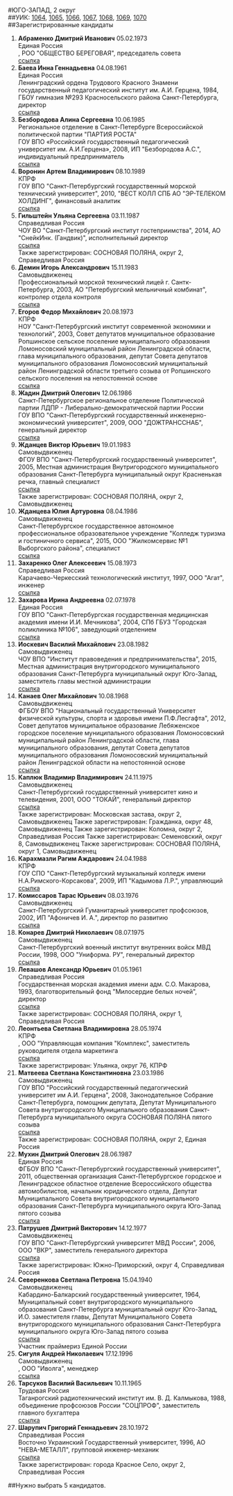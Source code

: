 #ЮГО-ЗАПАД, 2 округ  
##УИК: [1064](../../tik6/uik1064.md), [1065](../../tik6/uik1065.md), [1066](../../tik6/uik1066.md), [1067](../../tik6/uik1067.md), [1068](../../tik6/uik1068.md), [1069](../../tik6/uik1069.md), [1070](../../tik6/uik1070.md)  
##Зарегистрированные кандидаты
1. **Абраменко Дмитрий Иванович** 05.02.1973  
Единая Россия  
, РОО "ОБЩЕСТВО БЕРЕГОВАЯ", председатель совета  
[ссылка](http://www.st-petersburg.vybory.izbirkom.ru/region/region/st-petersburg?action=show&root=1&tvd=4784008506922&vrn=4784008506922&region=78&global=&sub_region=78&prver=0&pronetvd=null&type=341&vibid=4784008510592)  
2. **Баева Инна Геннадьевна** 04.08.1961  
Единая Россия  
Ленинградский ордена Трудового Красного Знамени государственный педагогический институт им. А.И. Герцена, 1984, ГБОУ гимназия №293 Красносельского района Санкт-Петербурга, директор  
[ссылка](http://www.st-petersburg.vybory.izbirkom.ru/region/region/st-petersburg?action=show&root=1&tvd=4784008506922&vrn=4784008506922&region=78&global=&sub_region=78&prver=0&pronetvd=null&type=341&vibid=4784008509827)  
3. **Безбородова Алина Сергеевна** 10.06.1985  
Региональное отделение в Санкт-Петербурге Всероссийской политической партии "ПАРТИЯ РОСТА"  
ГОУ ВПО &laquo;Российский государственный педагогический университет им. А.И.Герцена&raquo;, 2008, ИП "Безбородова А.С.", индивидуальный предприниматель  
[ссылка](http://www.st-petersburg.vybory.izbirkom.ru/region/region/st-petersburg?action=show&root=1&tvd=4784008506922&vrn=4784008506922&region=78&global=&sub_region=78&prver=0&pronetvd=null&type=341&vibid=4784008511120)  
4. **Воронин Артем Владимирович** 08.10.1989  
КПРФ  
ГОУ ВПО "Санкт-Петербургский государственный морской технический университет", 2010, "ВЕСТ КОЛЛ СПБ АО "ЭР-ТЕЛЕКОМ ХОЛДИНГ", финансовый аналитик  
[ссылка](http://www.st-petersburg.vybory.izbirkom.ru/region/region/st-petersburg?action=show&root=1&tvd=4784008506922&vrn=4784008506922&region=78&global=&sub_region=78&prver=0&pronetvd=null&type=341&vibid=4784008512367)  
5. **Гильштейн Ульяна Сергеевна** 03.11.1987  
Справедливая Россия  
ЧОУ ВО "Санкт-Петербургский институт гостеприимства", 2014, АО "СнейкИнк. (Гандвик)", исполнительный директор  
[ссылка](http://www.st-petersburg.vybory.izbirkom.ru/region/region/st-petersburg?action=show&root=1&tvd=4784008506922&vrn=4784008506922&region=78&global=&sub_region=78&prver=0&pronetvd=null&type=341&vibid=4784008509851)  
Также зарегистрирован: СОСНОВАЯ ПОЛЯНА, округ 2, Справедливая Россия
6. **Демин Игорь Александрович** 15.11.1983  
Самовыдвиженец  
Профессиональный морской технический лицей г. Сантк-Петербурга, 2003, АО "Петербургский мельничный комбинат", контролер отдела контроля  
[ссылка](http://www.st-petersburg.vybory.izbirkom.ru/region/region/st-petersburg?action=show&root=1&tvd=4784008506922&vrn=4784008506922&region=78&global=&sub_region=78&prver=0&pronetvd=null&type=341&vibid=4784008507427)  
7. **Егоров Федор Михайлович** 20.08.1973  
КПРФ  
НОУ "Санкт-Петербургский институт современной экономики и технологий", 2003, Совет депутатов муниципальное образование Ропшинское сельское поселение муниципального образования Ломоносовский муниципальный район Ленинградской области, глава муниципального образования, депутат Совета депутатов муниципального образования Ломоносовский муниципальный район Ленинградской области третьего созыва от Ропшинского сельского поселения на непостоянной основе  
[ссылка](http://www.st-petersburg.vybory.izbirkom.ru/region/region/st-petersburg?action=show&root=1&tvd=4784008506922&vrn=4784008506922&region=78&global=&sub_region=78&prver=0&pronetvd=null&type=341&vibid=4784008509884)  
8. **Жадин Дмитрий Олегович** 12.06.1986  
Санкт-Петербургское региональное отделение Политической партии ЛДПР - Либерально-демократической партии России  
ГОУ ВПО "Санкт-Петербургский государственный инженерно-экономический университет", 2009, ООО "ДОЖТРАНССНАБ", генеральный директор  
[ссылка](http://www.st-petersburg.vybory.izbirkom.ru/region/region/st-petersburg?action=show&root=1&tvd=4784008506922&vrn=4784008506922&region=78&global=&sub_region=78&prver=0&pronetvd=null&type=341&vibid=4784008508827)  
9. **Жданцев Виктор Юрьевич** 19.01.1983  
Самовыдвиженец  
ФГОУ ВПО "Санкт-Петербургский государственный университет", 2005, Местная администрация Внутригородского муниципального образования Санкт-Петербурга муниципальный округ Красненькая речка, главный специалист  
[ссылка](http://www.st-petersburg.vybory.izbirkom.ru/region/region/st-petersburg?action=show&root=1&tvd=4784008506922&vrn=4784008506922&region=78&global=&sub_region=78&prver=0&pronetvd=null&type=341&vibid=4784008509514)  
Также зарегистрирован: СОСНОВАЯ ПОЛЯНА, округ 2, Самовыдвиженец
10. **Жданцева Юлия Артуровна** 08.04.1986  
Самовыдвиженец  
Санкт-Петербургское государственное автономное профессиональное образовательное учреждение "Колледж туризма и гостиничного сервиса", 2015, ООО "Жилкомсервис №1 Выборгского района", специалист  
[ссылка](http://www.st-petersburg.vybory.izbirkom.ru/region/region/st-petersburg?action=show&root=1&tvd=4784008506922&vrn=4784008506922&region=78&global=&sub_region=78&prver=0&pronetvd=null&type=341&vibid=4784008509913)  
11. **Захаренко Олег Алексеевич** 15.08.1973  
Справедливая Россия  
Карачаево-Черкесский технологический институт, 1997, ООО "Агат", инженер  
[ссылка](http://www.st-petersburg.vybory.izbirkom.ru/region/region/st-petersburg?action=show&root=1&tvd=4784008506922&vrn=4784008506922&region=78&global=&sub_region=78&prver=0&pronetvd=null&type=341&vibid=4784008510948)  
12. **Захарова Ирина Андреевна** 02.07.1978  
Единая Россия  
ГОУ ВПО "Санкт-Петербургская государственная медицинская академия имени И.И. Мечникова", 2004, СПб ГБУЗ "Городская поликлиника №106", заведующий отделением  
[ссылка](http://www.st-petersburg.vybory.izbirkom.ru/region/region/st-petersburg?action=show&root=1&tvd=4784008506922&vrn=4784008506922&region=78&global=&sub_region=78&prver=0&pronetvd=null&type=341&vibid=4784008510732)  
13. **Иоскевич Василий Михайлович** 23.08.1982  
Самовыдвиженец  
ЧОУ ВПО "Институт правоведения и предпринимательства", 2015, Местная администрация внутригородского муниципального образования Санкт-Петербурга муниципальный округ Юго-Запад, заместитель главы местной администрации  
[ссылка](http://www.st-petersburg.vybory.izbirkom.ru/region/region/st-petersburg?action=show&root=1&tvd=4784008506922&vrn=4784008506922&region=78&global=&sub_region=78&prver=0&pronetvd=null&type=341&vibid=4784008511189)  
14. **Канаев Олег Михайлович** 10.08.1968  
Самовыдвиженец  
ФГБОУ ВПО "Национальный государственный Университет физической культуры, спорта и здоровья имени П.Ф.Лесгафта", 2012, Совет депутатов муниципальное образование Лебяженское городское поселение муниципального образования Ломоносовский муниципальный район Ленинградской области, глава муниципального образования, депутат Совета депутатов муниципального образования Ломоносовский муниципальный район Ленинградской области на непостоянной основе  
[ссылка](http://www.st-petersburg.vybory.izbirkom.ru/region/region/st-petersburg?action=show&root=1&tvd=4784008506922&vrn=4784008506922&region=78&global=&sub_region=78&prver=0&pronetvd=null&type=341&vibid=4784008509346)  
15. **Каплюк Владимир Владимирович** 24.11.1975  
Самовыдвиженец  
Санкт-Петербургский государственный университет кино и телевидения, 2001, ООО "ТОКАЙ", генеральный директор  
[ссылка](http://www.st-petersburg.vybory.izbirkom.ru/region/region/st-petersburg?action=show&root=1&tvd=4784008506922&vrn=4784008506922&region=78&global=&sub_region=78&prver=0&pronetvd=null&type=341&vibid=4784008507041)  
Также зарегистрирован: Московская застава, округ 2, Самовыдвиженец
Также зарегистрирован: Гражданка, округ 48, Самовыдвиженец
Также зарегистрирован: Коломна, округ 2, Справедливая Россия
Также зарегистрирован: Семеновский, округ 8, Самовыдвиженец
Также зарегистрирован: СОСНОВАЯ ПОЛЯНА, округ 1, Самовыдвиженец
16. **Карахмазли Рагим Аждарович** 24.04.1988  
КПРФ  
ГОУ СПО "Санкт-Петербургский музыкальный колледж имени Н.А.Римского-Корсакова", 2009, ИП "Кадымова Л.Р.", управляющий  
[ссылка](http://www.st-petersburg.vybory.izbirkom.ru/region/region/st-petersburg?action=show&root=1&tvd=4784008506922&vrn=4784008506922&region=78&global=&sub_region=78&prver=0&pronetvd=null&type=341&vibid=4784008510657)  
17. **Комиссаров Тарас Юрьевич** 08.03.1976  
Самовыдвиженец  
Санкт-Петербургский Гуманитарный университет профсоюзов, 2002, ИП "Афоничев И. А.", директор по развитию  
[ссылка](http://www.st-petersburg.vybory.izbirkom.ru/region/region/st-petersburg?action=show&root=1&tvd=4784008506922&vrn=4784008506922&region=78&global=&sub_region=78&prver=0&pronetvd=null&type=341&vibid=4784008510997)  
18. **Конарев Дмитрий Николаевич** 08.07.1975  
Самовыдвиженец  
Санкт-Петербургский военный институт внутренних войск МВД России, 1998, ООО "Униформа. РУ", генеральный директор  
[ссылка](http://www.st-petersburg.vybory.izbirkom.ru/region/region/st-petersburg?action=show&root=1&tvd=4784008506922&vrn=4784008506922&region=78&global=&sub_region=78&prver=0&pronetvd=null&type=341&vibid=4784008510670)  
19. **Левашов Александр Юрьевич** 01.05.1961  
Справедливая Россия  
Государственная морская академия имени адм. С.О. Макарова, 1993, благотворительный фонд "Милосердие белых ночей", директор  
[ссылка](http://www.st-petersburg.vybory.izbirkom.ru/region/region/st-petersburg?action=show&root=1&tvd=4784008506922&vrn=4784008506922&region=78&global=&sub_region=78&prver=0&pronetvd=null&type=341&vibid=4784008508153)  
Также зарегистрирован: СОСНОВАЯ ПОЛЯНА, округ 1, Справедливая Россия
20. **Леонтьева Светлана Владимировна** 28.05.1974  
КПРФ  
, ООО "Управляющая компания "Комплекс", заместитель руководителя отдела маркетинга  
[ссылка](http://www.st-petersburg.vybory.izbirkom.ru/region/region/st-petersburg?action=show&root=1&tvd=4784008506922&vrn=4784008506922&region=78&global=&sub_region=78&prver=0&pronetvd=null&type=341&vibid=4784008509961)  
Также зарегистрирован: Ульянка, округ 76, КПРФ
21. **Матвеева Светлана Константиновна** 23.03.1986  
Самовыдвиженец  
ГОУ ВПО "Российский государственный педагогический университет им А.И. Герцена", 2008, Законодательное Собрание Санкт-Петербурга, помощник депутата, Депутат Муниципального Совета внутригородского Муниципального образования Санкт-Петербурга муниципального округа СОСНОВАЯ ПОЛЯНА пятого созыва  
[ссылка](http://www.st-petersburg.vybory.izbirkom.ru/region/region/st-petersburg?action=show&root=1&tvd=4784008506922&vrn=4784008506922&region=78&global=&sub_region=78&prver=0&pronetvd=null&type=341&vibid=4784008508201)  
Также зарегистрирован: СОСНОВАЯ ПОЛЯНА, округ 2, Единая Россия
22. **Мухин Дмитрий Олегович** 28.06.1987  
Единая Россия  
ФГБОУ ВПО "Санкт-Петербургский государственный университет", 2011, общественная организация Санкт-Петербургское городское и Ленинградское областное отделение Всероссийского общества автомобилистов, начальник юридического отдела, Депутат Муниципального Совета внутригородского муниципального образования Санкт-Петербурга муниципального округа Юго-Запад пятого созыва  
[ссылка](http://www.st-petersburg.vybory.izbirkom.ru/region/region/st-petersburg?action=show&root=1&tvd=4784008506922&vrn=4784008506922&region=78&global=&sub_region=78&prver=0&pronetvd=null&type=341&vibid=4784008510763)  
23. **Патрушев Дмитрий Викторович** 14.12.1977  
Самовыдвиженец  
ГОУ ВПО "Санкт-Петербургский университет МВД России", 2006, ООО "ВКР", заместитель генерального директора  
[ссылка](http://www.st-petersburg.vybory.izbirkom.ru/region/region/st-petersburg?action=show&root=1&tvd=4784008506922&vrn=4784008506922&region=78&global=&sub_region=78&prver=0&pronetvd=null&type=341&vibid=4784008507220)  
Также зарегистрирован: Южно-Приморский, округ 4, Справедливая Россия
24. **Северенкова Светлана Петровна** 15.04.1940  
Самовыдвиженец  
Кабардино-Балкарский государственный университет, 1964, Муниципальный совет внутригородского муниципального образования Санкт-Петербурга муниципальный округ Юго-Запад, И.О. заместителя главы, Депутат Муниципального Совета внутригородского муниципального образования Санкт-Петербурга муниципального округа Юго-Запад пятого созыва  
[ссылка](http://www.st-petersburg.vybory.izbirkom.ru/region/region/st-petersburg?action=show&root=1&tvd=4784008506922&vrn=4784008506922&region=78&global=&sub_region=78&prver=0&pronetvd=null&type=341&vibid=4784008510794)  
Участник праймериз Единой России  
25. **Сигуля Андрей Николаевич** 17.12.1996  
Самовыдвиженец  
, ООО "Иволга", менеджер  
[ссылка](http://www.st-petersburg.vybory.izbirkom.ru/region/region/st-petersburg?action=show&root=1&tvd=4784008506922&vrn=4784008506922&region=78&global=&sub_region=78&prver=0&pronetvd=null&type=341&vibid=4784008511049)  
26. **Тарсуков Василий Васильевич** 10.11.1965  
Трудовая Россия  
Таганрогский радиотехнический институт им. В. Д. Калмыкова, 1988, объединение профсоюзов России "СОЦПРОФ", заместитель главного бухгалтера  
[ссылка](http://www.st-petersburg.vybory.izbirkom.ru/region/region/st-petersburg?action=show&root=1&tvd=4784008506922&vrn=4784008506922&region=78&global=&sub_region=78&prver=0&pronetvd=null&type=341&vibid=4784008511063)  
27. **Шарупич Григорий Геннадьевич** 28.10.1972  
Справедливая Россия  
Восточно Украинский Государственный университет, 1996, АО "НЕВА-МЕТАЛЛ", групповой инженер-механик  
[ссылка](http://www.st-petersburg.vybory.izbirkom.ru/region/region/st-petersburg?action=show&root=1&tvd=4784008506922&vrn=4784008506922&region=78&global=&sub_region=78&prver=0&pronetvd=null&type=341&vibid=4784008510041)  
Также зарегистрирован: города Красное Село, округ 2, Справедливая Россия

##Нужно выбрать 5 кандидатов.
